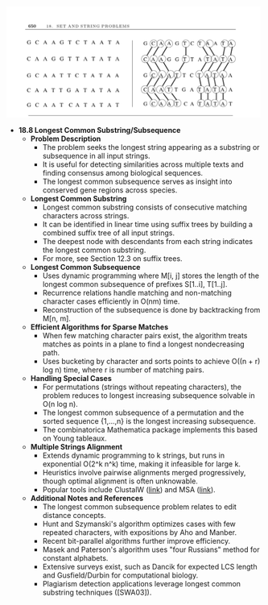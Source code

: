 ![ADM-ch18-strings-longest-common-substring](ADM-ch18-strings-longest-common-substring.best.png)

- **18.8 Longest Common Substring/Subsequence**
  - **Problem Description**
    - The problem seeks the longest string appearing as a substring or subsequence in all input strings.
    - It is useful for detecting similarities across multiple texts and finding consensus among biological sequences.
    - The longest common subsequence serves as insight into conserved gene regions across species.
  - **Longest Common Substring**
    - Longest common substring consists of consecutive matching characters across strings.
    - It can be identified in linear time using suffix trees by building a combined suffix tree of all input strings.
    - The deepest node with descendants from each string indicates the longest common substring.
    - For more, see Section 12.3 on suffix trees.
  - **Longest Common Subsequence**
    - Uses dynamic programming where M[i, j] stores the length of the longest common subsequence of prefixes S[1..i], T[1..j].
    - Recurrence relations handle matching and non-matching character cases efficiently in O(nm) time.
    - Reconstruction of the subsequence is done by backtracking from M[n, m].
  - **Efficient Algorithms for Sparse Matches**
    - When few matching character pairs exist, the algorithm treats matches as points in a plane to find a longest nondecreasing path.
    - Uses bucketing by character and sorts points to achieve O((n + r) log n) time, where r is number of matching pairs.
  - **Handling Special Cases**
    - For permutations (strings without repeating characters), the problem reduces to longest increasing subsequence solvable in O(n log n).
    - The longest common subsequence of a permutation and the sorted sequence {1,...,n} is the longest increasing subsequence.
    - The combinatorica Mathematica package implements this based on Young tableaux.
  - **Multiple Strings Alignment**
    - Extends dynamic programming to k strings, but runs in exponential O(2^k n^k) time, making it infeasible for large k.
    - Heuristics involve pairwise alignments merged progressively, though optimal alignment is often unknowable.
    - Popular tools include ClustalW ([link](http://www.ebi.ac.uk/Tools/clustalw/)) and MSA ([link](http://www.ncbi.nlm.nih.gov/CBBresearch/Schaﬀer/msa.html)).
  - **Additional Notes and References**
    - The longest common subsequence problem relates to edit distance concepts.
    - Hunt and Szymanski's algorithm optimizes cases with few repeated characters, with expositions by Aho and Manber.
    - Recent bit-parallel algorithms further improve efficiency.
    - Masek and Paterson's algorithm uses "four Russians" method for constant alphabets.
    - Extensive surveys exist, such as Dancik for expected LCS length and Gusfield/Durbin for computational biology.
    - Plagiarism detection applications leverage longest common substring techniques ([SWA03]).
